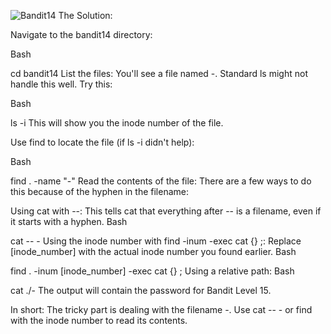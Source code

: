 ![Bandit14](https://github.com/user-attachments/assets/ff8fbaec-ac13-4efa-9d6e-bda358efe93a)
The Solution:

Navigate to the bandit14 directory:

Bash

cd bandit14
List the files: You'll see a file named -. Standard ls might not handle this well. Try this:

Bash

ls -i
This will show you the inode number of the file.

Use find to locate the file (if ls -i didn't help):

Bash

find . -name "-"
Read the contents of the file: There are a few ways to do this because of the hyphen in the filename:

Using cat with --: This tells cat that everything after -- is a filename, even if it starts with a hyphen.
Bash

cat -- -
Using the inode number with find -inum -exec cat {} \;: Replace [inode_number] with the actual inode number you found earlier.
Bash

find . -inum [inode_number] -exec cat {} \;
Using a relative path:
Bash

cat ./-
The output will contain the password for Bandit Level 15.

In short: The tricky part is dealing with the filename -. Use cat -- - or find with the inode number to read its contents.
